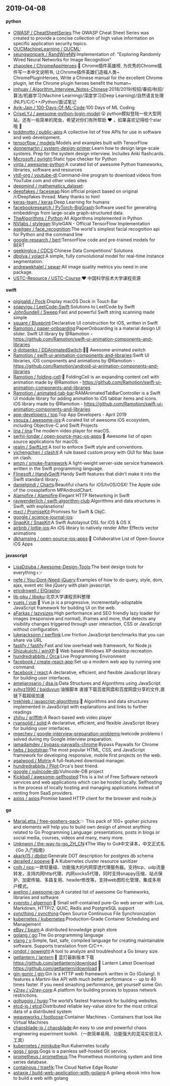 ## 2019-04-08

#### python
* [OWASP / CheatSheetSeries](https://github.com/OWASP/CheatSheetSeries):The OWASP Cheat Sheet Series was created to provide a concise collection of high value information on specific application security topics.
* [OUCMachineLearning / OUCML](https://github.com/OUCMachineLearning/OUCML):
* [seungwonpark / RandWireNN](https://github.com/seungwonpark/RandWireNN):Implementation of: "Exploring Randomly Wired Neural Networks for Image Recognition"
* [zhaoolee / ChromeAppHeroes](https://github.com/zhaoolee/ChromeAppHeroes):🌈
Chrome插件英雄榜, 为优秀的Chrome插件写一本中文说明书, 让Chrome插件英雄们造福人类~ ChromePluginHeroes, Write a Chinese manual for the excellent Chrome plugin, let the Chrome plugin heroes benefit the human~
* [imhuay / Algorithm_Interview_Notes-Chinese](https://github.com/imhuay/Algorithm_Interview_Notes-Chinese):2018/2019/校招/春招/秋招/算法/机器学习(Machine Learning)/深度学习(Deep Learning)/自然语言处理(NLP)/C/C++/Python/面试笔记
* [Avik-Jain / 100-Days-Of-ML-Code](https://github.com/Avik-Jain/100-Days-Of-ML-Code):100 Days of ML Coding
* [CriseLYJ / awesome-python-login-model](https://github.com/CriseLYJ/awesome-python-login-model):😮
python模拟登陆一些大型网站，还有一些简单的爬虫，希望对你们有所帮助
❤️
，如果喜欢记得给个star哦
🌟
* [toddmotto / public-apis](https://github.com/toddmotto/public-apis):A collective list of free APIs for use in software and web development.
* [tensorflow / models](https://github.com/tensorflow/models):Models and examples built with TensorFlow
* [donnemartin / system-design-primer](https://github.com/donnemartin/system-design-primer):Learn how to design large-scale systems. Prep for the system design interview. Includes Anki flashcards.
* [Microsoft / pyright](https://github.com/Microsoft/pyright):Static type checker for Python
* [vinta / awesome-python](https://github.com/vinta/awesome-python):A curated list of awesome Python frameworks, libraries, software and resources
* [ytdl-org / youtube-dl](https://github.com/ytdl-org/youtube-dl):Command-line program to download videos from YouTube.com and other video sites
* [deepmind / mathematics_dataset](https://github.com/deepmind/mathematics_dataset):
* [deepfakes / faceswap](https://github.com/deepfakes/faceswap):Non official project based on original /r/Deepfakes thread. Many thanks to him!
* [keras-team / keras](https://github.com/keras-team/keras):Deep Learning for humans
* [facebookresearch / PyTorch-BigGraph](https://github.com/facebookresearch/PyTorch-BigGraph):Software used for generating embeddings from large-scale graph-structured data.
* [TheAlgorithms / Python](https://github.com/TheAlgorithms/Python):All Algorithms implemented in Python
* [NVlabs / stylegan](https://github.com/NVlabs/stylegan):StyleGAN - Official TensorFlow Implementation
* [ageitgey / face_recognition](https://github.com/ageitgey/face_recognition):The world's simplest facial recognition api for Python and the command line
* [google-research / bert](https://github.com/google-research/bert):TensorFlow code and pre-trained models for BERT
* [geekinglcq / CDCS](https://github.com/geekinglcq/CDCS):Chinese Data Competitions' Solutions
* [dbolya / yolact](https://github.com/dbolya/yolact):A simple, fully convolutional model for real-time instance segmentation.
* [andrewekhalel / sewar](https://github.com/andrewekhalel/sewar):All image quality metrics you need in one package.
* [USTC-Resource / USTC-Course](https://github.com/USTC-Resource/USTC-Course):❤️
中国科学技术大学课程资源

#### swift
* [pigigaldi / Pock](https://github.com/pigigaldi/Pock):Display macOS Dock in Touch Bar
* [soapyigu / LeetCode-Swift](https://github.com/soapyigu/LeetCode-Swift):Solutions to LeetCode by Swift
* [JohnSundell / Sweep](https://github.com/JohnSundell/Sweep):Fast and powerful Swift string scanning made simple
* [square / Blueprint](https://github.com/square/Blueprint):Declarative UI construction for iOS, written in Swift
* [Ramotion / paper-onboarding](https://github.com/Ramotion/paper-onboarding):PaperOnboarding is a material design UI slider. Swift UI library by @Ramotion - https://github.com/Ramotion/swift-ui-animation-components-and-libraries
* [d-dotsenko / DDAnimatedSwitch](https://github.com/d-dotsenko/DDAnimatedSwitch):👍🏼 Awesome animated switch
* [Ramotion / swift-ui-animation-components-and-libraries](https://github.com/Ramotion/swift-ui-animation-components-and-libraries):Swift UI libraries, iOS components and animations by @Ramotion - https://github.com/Ramotion/android-ui-animation-components-and-libraries
* [Ramotion / folding-cell](https://github.com/Ramotion/folding-cell):📃
FoldingCell is an expanding content cell with animation made by @Ramotion - https://github.com/Ramotion/swift-ui-animation-components-and-libraries
* [Ramotion / animated-tab-bar](https://github.com/Ramotion/animated-tab-bar):RAMAnimatedTabBarController is a Swift UI module library for adding animation to iOS tabbar items and icons. iOS library made by @Ramotion - https://github.com/Ramotion/swift-ui-animation-components-and-libraries
* [app-developers / top](https://github.com/app-developers/top):Top App Developers - April 2019
* [vsouza / awesome-ios](https://github.com/vsouza/awesome-ios):A curated list of awesome iOS ecosystem, including Objective-C and Swift Projects
* [iina / iina](https://github.com/iina/iina):The modern video player for macOS.
* [serhii-londar / open-source-mac-os-apps](https://github.com/serhii-londar/open-source-mac-os-apps):🚀
Awesome list of open source applications for macOS.
* [realm / SwiftLint](https://github.com/realm/SwiftLint):A tool to enforce Swift style and conventions.
* [yichengchen / clashX](https://github.com/yichengchen/clashX):A rule based custom proxy with GUI for Mac base on clash.
* [amzn / smoke-framework](https://github.com/amzn/smoke-framework):A light-weight server-side service framework written in the Swift programming language.
* [Flinesoft / HandySwift](https://github.com/Flinesoft/HandySwift):Handy Swift features that didn't make it into the Swift standard library.
* [danielgindi / Charts](https://github.com/danielgindi/Charts):Beautiful charts for iOS/tvOS/OSX! The Apple side of the crossplatform MPAndroidChart.
* [Alamofire / Alamofire](https://github.com/Alamofire/Alamofire):Elegant HTTP Networking in Swift
* [raywenderlich / swift-algorithm-club](https://github.com/raywenderlich/swift-algorithm-club):Algorithms and data structures in Swift, with explanations!
* [mxcl / PromiseKit](https://github.com/mxcl/PromiseKit):Promises for Swift & ObjC.
* [google / science-journal-ios](https://github.com/google/science-journal-ios):
* [SnapKit / SnapKit](https://github.com/SnapKit/SnapKit):A Swift Autolayout DSL for iOS & OS X
* [airbnb / lottie-ios](https://github.com/airbnb/lottie-ios):An iOS library to natively render After Effects vector animations
* [dkhamsing / open-source-ios-apps](https://github.com/dkhamsing/open-source-ios-apps):📱
Collaborative List of Open-Source iOS Apps

#### javascript
* [LisaDziuba / Awesome-Design-Tools](https://github.com/LisaDziuba/Awesome-Design-Tools):The best design tools for everything
👉
* [nefe / You-Dont-Need-jQuery](https://github.com/nefe/You-Dont-Need-jQuery):Examples of how to do query, style, dom, ajax, event etc like jQuery with plain javascript.
* [ericdrowell / ElGrapho](https://github.com/ericdrowell/ElGrapho):
* [lib-pku / libpku](https://github.com/lib-pku/libpku):北京大学课程资料整理
* [vuejs / vue](https://github.com/vuejs/vue):🖖
Vue.js is a progressive, incrementally-adoptable JavaScript framework for building UI on the web.
* [aFarkas / lazysizes](https://github.com/aFarkas/lazysizes):High performance and SEO friendly lazy loader for images (responsive and normal), iframes and more, that detects any visibility changes triggered through user interaction, CSS or JavaScript without configuration.
* [lukejacksonn / perflink](https://github.com/lukejacksonn/perflink):Low friction JavaScript benchmarks that you can share via URL
* [fastify / fastify](https://github.com/fastify/fastify):Fast and low overhead web framework, for Node.js
* [ShizukuIchi / winXP](https://github.com/ShizukuIchi/winXP):🏁
Web based Windows XP desktop recreation.
* [hundredrabbits / Orca](https://github.com/hundredrabbits/Orca):Live Programming Environment
* [facebook / create-react-app](https://github.com/facebook/create-react-app):Set up a modern web app by running one command.
* [facebook / react](https://github.com/facebook/react):A declarative, efficient, and flexible JavaScript library for building user interfaces.
* [amejiarosario / dsa.js](https://github.com/amejiarosario/dsa.js):Data Structures and Algorithms using JavaScript
* [syhyz1990 / baiduyun](https://github.com/syhyz1990/baiduyun):油猴脚本 直接下载百度网盘和百度网盘分享的文件,直链下载超级加速
* [trekhleb / javascript-algorithms](https://github.com/trekhleb/javascript-algorithms):📝
Algorithms and data structures implemented in JavaScript with explanations and links to further readings
* [zhihu / griffith](https://github.com/zhihu/griffith):A React-based web video player
* [ryansolid / solid](https://github.com/ryansolid/solid):A declarative, efficient, and flexible JavaScript library for building user interfaces.
* [mgechev / google-interview-preparation-problems](https://github.com/mgechev/google-interview-preparation-problems):leetcode problems I solved during my Google interview preparation.
* [iamadamdev / bypass-paywalls-chrome](https://github.com/iamadamdev/bypass-paywalls-chrome):Bypass Paywalls for Chrome
* [twbs / bootstrap](https://github.com/twbs/bootstrap):The most popular HTML, CSS, and JavaScript framework for developing responsive, mobile first projects on the web.
* [agalwood / Motrix](https://github.com/agalwood/Motrix):A full-featured download manager.
* [hundredrabbits / Pilot](https://github.com/hundredrabbits/Pilot):Orca's best friend.
* [google / vulncode-db](https://github.com/google/vulncode-db):Vulncode-DB project
* [Kickball / awesome-selfhosted](https://github.com/Kickball/awesome-selfhosted):This is a list of Free Software network services and web applications which can be hosted locally. Selfhosting is the process of locally hosting and managing applications instead of renting from SaaS providers.
* [axios / axios](https://github.com/axios/axios):Promise based HTTP client for the browser and node.js

#### go
* [MariaLetta / free-gophers-pack](https://github.com/MariaLetta/free-gophers-pack):✨
This pack of 100+ gopher pictures and elements will help you to build own design of almost anything related to Go Programming Language: presentations, posts in blogs or social media, courses, videos and many, many more.
* [Unknwon / the-way-to-go_ZH_CN](https://github.com/Unknwon/the-way-to-go_ZH_CN):《The Way to Go》中文译本，中文正式名《Go 入门指南》
* [akarki15 / dbdot](https://github.com/akarki15/dbdot):Generate DOT description for postgres db schema
* [derailed / popeye](https://github.com/derailed/popeye):🧭 A Kubernetes cluster resource sanitizer
* [cnlh / nps](https://github.com/cnlh/nps):一款轻量级、功能强大的内网穿透代理服务器。支持tcp、udp流量转发，支持内网http代理、内网socks5代理，同时支持snappy压缩、站点保护、加密传输、多路复用、header修改等。支持web图形化管理，集成多用户模式。
* [avelino / awesome-go](https://github.com/avelino/awesome-go):A curated list of awesome Go frameworks, libraries and software
* [xyproto / algernon](https://github.com/xyproto/algernon):🎩
Small self-contained pure-Go web server with Lua, Markdown, HTTP/2, QUIC, Redis and PostgreSQL support
* [syncthing / syncthing](https://github.com/syncthing/syncthing):Open Source Continuous File Synchronization
* [kubernetes / kubernetes](https://github.com/kubernetes/kubernetes):Production-Grade Container Scheduling and Management
* [eBay / beam](https://github.com/eBay/beam):A distributed knowledge graph store
* [golang / go](https://github.com/golang/go):The Go programming language
* [vlang / v](https://github.com/vlang/v):Simple, fast, safe, compiled language for creating maintainable software. Supports translation from C/C++.
* [jondot / goweight](https://github.com/jondot/goweight):A tool to analyze and troubleshoot a Go binary size.
* [getlantern / lantern](https://github.com/getlantern/lantern):🔴
蓝灯最新版本下载 https://github.com/getlantern/download
🔴
Lantern Latest Download https://github.com/getlantern/download
🔴
* [gin-gonic / gin](https://github.com/gin-gonic/gin):Gin is a HTTP web framework written in Go (Golang). It features a Martini-like API with much better performance -- up to 40 times faster. If you need smashing performance, get yourself some Gin.
* [v2ray / v2ray-core](https://github.com/v2ray/v2ray-core):A platform for building proxies to bypass network restrictions.
* [gohugoio / hugo](https://github.com/gohugoio/hugo):The world’s fastest framework for building websites.
* [etcd-io / etcd](https://github.com/etcd-io/etcd):Distributed reliable key-value store for the most critical data of a distributed system
* [weaveworks / footloose](https://github.com/weaveworks/footloose):Container Machines - Containers that look like Virtual Machines
* [chaosblade-io / chaosblade](https://github.com/chaosblade-io/chaosblade):An easy to use and powerful chaos engineering experiment toolkit.（一款简单易用、功能强大的混沌实验注入工具）
* [kubernetes / minikube](https://github.com/kubernetes/minikube):Run Kubernetes locally
* [gogs / gogs](https://github.com/gogs/gogs):Gogs is a painless self-hosted Git service.
* [prometheus / prometheus](https://github.com/prometheus/prometheus):The Prometheus monitoring system and time series database.
* [containous / traefik](https://github.com/containous/traefik):The Cloud Native Edge Router
* [astaxie / build-web-application-with-golang](https://github.com/astaxie/build-web-application-with-golang):A golang ebook intro how to build a web with golang
